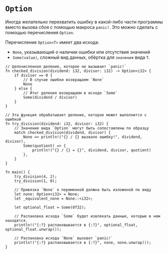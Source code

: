 # `Option`

Иногда желательно перехватить ошибку в какой-либо части программы
вместо вызова сбоя с помощью макроса `panic!`. Это можно сделать
с помощью перечисления `Option`.

Перечисление `Option<T>` имеет два исхода:

* `None`, указывающий о наличии ошибки или отсутствия значений
* `Some(value)`, сложный вид данных, обёртка для `значения` вида `T`.

```rust,editable,ignore,mdbook-runnable
// Целочисленное деление, которое не вызывает `panic!`
fn checked_division(dividend: i32, divisor: i32) -> Option<i32> {
    if divisor == 0 {
        // В случае ошибки возвращаем `None`
        None
    } else {
        // Итог деления возвращаем в исходе `Some`
        Some(dividend / divisor)
    }
}

// Эта функция обрабатывает деление, которое может выполнится с ошибкой
fn try_division(dividend: i32, divisor: i32) {
    // Значение вида `Option` могут быть сопоставлены по образцу
    match checked_division(dividend, divisor) {
        None => println!("{} / {} вызвало ошибку!", dividend, divisor),
        Some(quotient) => {
            println!("{} / {} = {}", dividend, divisor, quotient)
        },
    }
}

fn main() {
    try_division(4, 2);
    try_division(1, 0);

    // Привязка `None` к переменной должна быть изложеной по виду
    let none: Option<i32> = None;
    let _equivalent_none = None::<i32>;

    let optional_float = Some(0f32);

    // Распаковка исхода `Some` будет извлекать данные, которые в нем находятся.
    println!("{:?} распаковывается в {:?}", optional_float, optional_float.unwrap());

    // Распаковка исхода `None` вызовет `panic!`
    println!("{:?} распаковывается в {:?}", none, none.unwrap());
}
```
